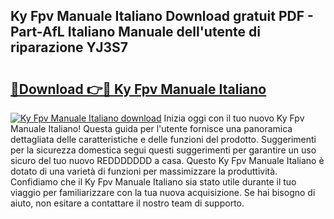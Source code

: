 ## Ky Fpv Manuale Italiano Download gratuit PDF - Part-AfL Italiano Manuale dell'utente di riparazione YJ3S7

# <h2><a href="http://dfh3sc.blite.top/?on=Ky+Fpv+Manuale+Italiano">🔗Download 👉🔴 Ky Fpv Manuale Italiano</a></h2>

[![Ky Fpv Manuale Italiano download](https://i.imgur.com/lujVjoI.png)](http://dfh3sc.blite.top/?on=Ky+Fpv+Manuale+Italiano)
Inizia oggi con il tuo nuovo Ky Fpv Manuale Italiano! Questa guida per l'utente fornisce una panoramica dettagliata delle caratteristiche e delle funzioni del prodotto. Suggerimenti per la sicurezza domestica segui questi suggerimenti per garantire un uso sicuro del tuo nuovo REDDDDDDD a casa. Questo Ky Fpv Manuale Italiano è dotato di una varietà di funzioni per massimizzare la produttività. Confidiamo che il Ky Fpv Manuale Italiano sia stato utile durante il tuo viaggio per familiarizzare con la tua nuova acquisizione. Se hai bisogno di aiuto, non esitare a contattare il nostro team di supporto.
